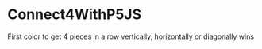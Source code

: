 # Connect4WithP5JS
First color to get 4 pieces in a row vertically, horizontally or diagonally wins
